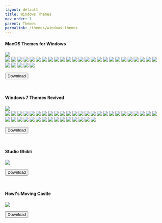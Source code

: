 ```yaml
---
layout: default
title: Windows Themes
nav_order: 1
parent: Themes
permalink: /themes/windows-themes
---
```



<div class="card">
  <div class="container">
    <h4>MacOS Themes for Windows</h4>
  </div>
  <img src="https://images-wixmp-ed30a86b8c4ca887773594c2.wixmp.com/i/836bd001-fc1e-41ac-8fce-917bee5d1f0e/dio9l97-b7c5f79d-4f66-4e2c-9408-e03e44194375.png/v1/fill/w_1363,h_586,q_70,strp/macos_themes_for_windows_by_og_nimbi_dio9l97-fullview.jpg" />
  <div class="gallery"> 
    <img src="../assets/PreviewImages/MacOS-Themes-for-Windows/Sequoia Light.png" class="border">
    <img src="../assets/PreviewImages/MacOS-Themes-for-Windows/Sequoia Dark.png" class="border">
    <img src="../assets/PreviewImages/MacOS-Themes-for-Windows/Sonoma Light.png" class="border">
    <img src="../assets/PreviewImages/MacOS-Themes-for-Windows/Sonoma Dark.png" class="border">
    <img src="../assets/PreviewImages/MacOS-Themes-for-Windows/Ventura Light.png" class="border">
    <img src="../assets/PreviewImages/MacOS-Themes-for-Windows/Ventura Dark.png" class="border">
    <img src="../assets/PreviewImages/MacOS-Themes-for-Windows/BigSur Day.png" class="border">
    <img src="../assets/PreviewImages/MacOS-Themes-for-Windows/BigSur Night.png" class="border">
    <img src="../assets/PreviewImages/MacOS-Themes-for-Windows/BigSur Colorful Day.png" class="border">
    <img src="../assets/PreviewImages/MacOS-Themes-for-Windows/BigSur Colorful Night.png" class="border">
    <img src="../assets/PreviewImages/MacOS-Themes-for-Windows/Catalina Day.png" class="border">
    <img src="../assets/PreviewImages/MacOS-Themes-for-Windows/Catalina Night.png" class="border">
    <img src="../assets/PreviewImages/MacOS-Themes-for-Windows/Mojave Day.png" class="border">
    <img src="../assets/PreviewImages/MacOS-Themes-for-Windows/Mojave Night.png" class="border">
    <img src="../assets/PreviewImages/MacOS-Themes-for-Windows/Monterey Light.png" class="border">
    <img src="../assets/PreviewImages/MacOS-Themes-for-Windows/Monterey Dark.png" class="border">
    <img src="../assets/PreviewImages/MacOS-Themes-for-Windows/High Sierra.png" class="border">
    <img src="../assets/PreviewImages/MacOS-Themes-for-Windows/Sierra.png" class="border">
    <img src="../assets/PreviewImages/MacOS-Themes-for-Windows/El Capitan.png" class="border">
    <img src="../assets/PreviewImages/MacOS-Themes-for-Windows/Yosemite.png" class="border">
    <img src="../assets/PreviewImages/MacOS-Themes-for-Windows/Mavericks.png" class="border">
    <img src="../assets/PreviewImages/MacOS-Themes-for-Windows/Mountain Lion.png" class="border">
    <img src="../assets/PreviewImages/MacOS-Themes-for-Windows/Lion.png" class="border">
    <img src="../assets/PreviewImages/MacOS-Themes-for-Windows/Snow Leopard.png" class="border">
    <img src="../assets/PreviewImages/MacOS-Themes-for-Windows/Snow Leopard Alt.png" class="border">
    <img src="../assets/PreviewImages/MacOS-Themes-for-Windows/Leopard.png" class="border">
    <img src="../assets/PreviewImages/MacOS-Themes-for-Windows/Tiger.png" class="border">
    <img src="../assets/PreviewImages/MacOS-Themes-for-Windows/Panther.png" class="border">
    <img src="../assets/PreviewImages/MacOS-Themes-for-Windows/Jaguar.png" class="border">
    <img src="../assets/PreviewImages/MacOS-Themes-for-Windows/Puma.png" class="border">
  </div>
  <div class="container">
    <p><a href="https://www.deviantart.com/og-nimbi/art/MacOS-Themes-for-Windows-1129149403"><button type="button" name="button" class="btn">Download</button></a></p>
  </div>
</div>
<br />
<div class="card">
  <div class="container">
    <h4>Windows 7 Themes Revived</h4>
  </div>
  <img src="https://images-wixmp-ed30a86b8c4ca887773594c2.wixmp.com/i/836bd001-fc1e-41ac-8fce-917bee5d1f0e/dino2ml-ee84d62e-9ad3-4dbe-a5f3-62c414afec6e.png/v1/fill/w_1200,h_557,q_80,strp/windows_7_themes_revived_by_og_nimbi_dino2ml-fullview.jpg" class="border">
  <div class="gallery">
    <img src="../assets/PreviewImages/Windows-7-Themes-Revived/Home Premium.png" class="border">
    <img src="../assets/PreviewImages/Windows-7-Themes-Revived/Professional.png" class="border">
    <img src="../assets/PreviewImages/Windows-7-Themes-Revived/Ultimate.png" class="border">
    <img src="../assets/PreviewImages/Windows-7-Themes-Revived/Nature.png" class="border">
    <img src="../assets/PreviewImages/Windows-7-Themes-Revived/Landscapes.png" class="border">
    <img src="../assets/PreviewImages/Windows-7-Themes-Revived/Scenes.png" class="border">
    <img src="../assets/PreviewImages/Windows-7-Themes-Revived/Characters.png" class="border">
    <img src="../assets/PreviewImages/Windows-7-Themes-Revived/Architecture.png" class="border">
    <img src="../assets/PreviewImages/Windows-7-Themes-Revived/Windows 7 Classic.png" class="border">
    <img src="../assets/PreviewImages/Windows-7-Themes-Revived/Australia.png" class="border">
    <img src="../assets/PreviewImages/Windows-7-Themes-Revived/Brazil.png" class="border">
    <img src="../assets/PreviewImages/Windows-7-Themes-Revived/Canada.png" class="border">
    <img src="../assets/PreviewImages/Windows-7-Themes-Revived/China.png" class="border">
    <img src="../assets/PreviewImages/Windows-7-Themes-Revived/France.png" class="border">
    <img src="../assets/PreviewImages/Windows-7-Themes-Revived/Germany.png" class="border">
    <img src="../assets/PreviewImages/Windows-7-Themes-Revived/India.png" class="border">
    <img src="../assets/PreviewImages/Windows-7-Themes-Revived/Italy.png" class="border">
    <img src="../assets/PreviewImages/Windows-7-Themes-Revived/Japan.png" class="border">
    <img src="../assets/PreviewImages/Windows-7-Themes-Revived/Korea.png" class="border">
    <img src="../assets/PreviewImages/Windows-7-Themes-Revived/Mexico.png" class="border">
    <img src="../assets/PreviewImages/Windows-7-Themes-Revived/Poland.png" class="border">
    <img src="../assets/PreviewImages/Windows-7-Themes-Revived/Russia.png" class="border">
    <img src="../assets/PreviewImages/Windows-7-Themes-Revived/South Africa.png" class="border">
    <img src="../assets/PreviewImages/Windows-7-Themes-Revived/Spain.png" class="border">
    <img src="../assets/PreviewImages/Windows-7-Themes-Revived/Taiwan.png" class="border">
    <img src="../assets/PreviewImages/Windows-7-Themes-Revived/United Kingdoms.png" class="border">
    <img src="../assets/PreviewImages/Windows-7-Themes-Revived/United States.png" class="border">
    <img src="../assets/PreviewImages/Windows-7-Themes-Revived/Ultimate Black.png" class="border">
    <img src="../assets/PreviewImages/Windows-7-Themes-Revived/Ultimate Bliss.png" class="border">
    <img src="../assets/PreviewImages/Windows-7-Themes-Revived/Ultimate Blush.png" class="border">
    <img src="../assets/PreviewImages/Windows-7-Themes-Revived/Ultimate Fire.png" class="border">
    <img src="../assets/PreviewImages/Windows-7-Themes-Revived/Ultimate Light.png" class="border">
    <img src="../assets/PreviewImages/Windows-7-Themes-Revived/Ultimate Lime.png" class="border">
    <img src="../assets/PreviewImages/Windows-7-Themes-Revived/Ultimate Orange.png" class="border">
    <img src="../assets/PreviewImages/Windows-7-Themes-Revived/Ultimate Ruby.png" class="border">
    <img src="../assets/PreviewImages/Windows-7-Themes-Revived/Ultimate Sea.png" class="border">
    <img src="../assets/PreviewImages/Windows-7-Themes-Revived/Ultimate Sky.png" class="border">
    <img src="../assets/PreviewImages/Windows-7-Themes-Revived/Ultimate Twilight.png" class="border">
    <img src="../assets/PreviewImages/Windows-7-Themes-Revived/Ultimate Violet.png" class="border">
    <img src="../assets/PreviewImages/Windows-7-Themes-Revived/Bullet Asylum.png" class="border">
  </div>
  <div class="container">
    <p><a href="https://www.deviantart.com/og-nimbi/art/Windows-7-Themes-Revived-1128145485" target="_blank"><button type="button" name="button" class="btn">Download</button></a></p>
  </div>
</div>
<br />
<div class="card">
  <div class="container">
    <h4>Studio Ghibli</h4>
  </div>
  <img src="https://images-wixmp-ed30a86b8c4ca887773594c2.wixmp.com/i/836bd001-fc1e-41ac-8fce-917bee5d1f0e/dio7nnc-6098ba2b-d3be-416f-ad85-7edbbb248d87.png/v1/fill/w_1174,h_522,q_80,strp/studio_ghibli_theme_by_og_nimbi_dio7nnc-fullview.jpg" class="border">
  <div class="container">
    <p><a href="https://www.deviantart.com/og-nimbi/art/Studio-Ghibli-Theme-1129059192" target="_blank"><button type="button" name="button" class="btn">Download</button></a></p>
  </div>
</div>
<br />
<div class="card">
  <div class="container">
    <h4>Howl's Moving Castle</h4>
  </div>
  <img src="https://images-wixmp-ed30a86b8c4ca887773594c2.wixmp.com/i/836bd001-fc1e-41ac-8fce-917bee5d1f0e/dio7w97-541f9b72-62e9-42f4-b6e9-9ad2b012ee58.png/v1/fill/w_1200,h_509,q_80,strp/howl_s_moving_castle_theme_by_og_nimbi_dio7w97-fullview.jpg" />
  <div class="container">
    <p><a href="https://www.deviantart.com/og-nimbi/art/Howl-s-Moving-Castle-Theme-1129070347" target="_blank"><button type="button" name="button" class="btn">Download</button></a></p>
  </div>
</div>

